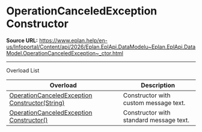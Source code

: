 # OperationCanceledException Constructor

**Source URL:** https://www.eplan.help/en-us/Infoportal/Content/api/2026/Eplan.EplApi.DataModelu~Eplan.EplApi.DataModel.OperationCanceledException~_ctor.html

---

Overload List

| Overload | Description |
| --- | --- |
| [OperationCanceledException Constructor(String)](Eplan.EplApi.DataModelu~Eplan.EplApi.DataModel.OperationCanceledException~_ctor(String).html) | Constructor with custom message text. |
| [OperationCanceledException Constructor()](Eplan.EplApi.DataModelu~Eplan.EplApi.DataModel.OperationCanceledException~_ctor().html) | Constructor with standard message text. |
